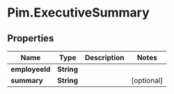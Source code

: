 # Pim.ExecutiveSummary

## Properties

Name | Type | Description | Notes
------------ | ------------- | ------------- | -------------
**employeeId** | **String** |  | 
**summary** | **String** |  | [optional] 


